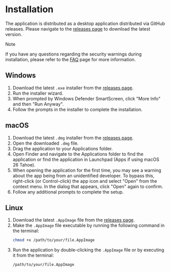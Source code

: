 # Installation

The application is distributed as a desktop application distributed via GitHub releases. Please navigate to the [releases page](https://github.com/Brian-Kwong/CSUClassSearch/releases) to download the latest version.

> [!NOTE]
> If you have any questions regarding the security warnings during installation, please refer to the [FAQ](faq.md#1-when-downloading-the-app-my-browser-warns-me-that-the-file-is-dangerous-why-is-that-and-is-it-safe-to-proceed) page for more information.

## Windows

1. Download the latest `.exe` installer from the [releases page](https://github.com/Brian-Kwong/CSUClassSearch/releases).
2. Run the installer wizard.
3. When prompted by Windows Defender SmartScreen, click "More Info" and then "Run Anyway".
4. Follow the prompts in the installer to complete the installation.

## macOS

1. Download the latest `.dmg` installer from the [releases page](https://github.com/Brian-Kwong/CSUClassSearch/releases).
2. Open the downloaded `.dmg` file.
3. Drag the application to your Applications folder.
4. Open Finder and navigate to the Applications folder to find the application or find the application in Launchpad (Apps if using macOS 26 Tahoe).
5. When opening the application for the first time, you may see a warning about the app being from an unidentified developer. To bypass this, right-click (or Control-click) the app icon and select "Open" from the context menu. In the dialog that appears, click "Open" again to confirm.
6. Follow any additional prompts to complete the setup.

## Linux

1. Download the latest `.AppImage` file from the [releases page](https://github.com/Brian-Kwong/CSUClassSearch/releases).
2. Make the `.AppImage` file executable by running the following command in the terminal:
   ```bash
   chmod +x /path/to/your/file.AppImage
   ```
3. Run the application by double-clicking the `.AppImage` file or by executing it from the terminal:
   ```bash
   /path/to/your/file.AppImage
   ```
